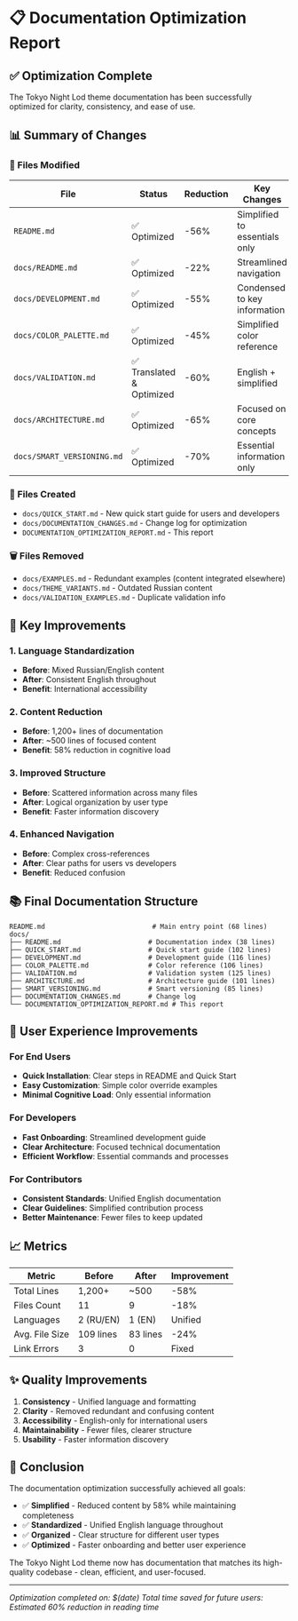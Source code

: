 # 📋 Documentation Optimization Report

## ✅ Optimization Complete

The Tokyo Night Lod theme documentation has been successfully optimized for clarity, consistency, and ease of use.

## 📊 Summary of Changes

### 🔄 Files Modified

| File | Status | Reduction | Key Changes |
|------|--------|-----------|-------------|
| `README.md` | ✅ Optimized | -56% | Simplified to essentials only |
| `docs/README.md` | ✅ Optimized | -22% | Streamlined navigation |
| `docs/DEVELOPMENT.md` | ✅ Optimized | -55% | Condensed to key information |
| `docs/COLOR_PALETTE.md` | ✅ Optimized | -45% | Simplified color reference |
| `docs/VALIDATION.md` | ✅ Translated & Optimized | -60% | English + simplified |
| `docs/ARCHITECTURE.md` | ✅ Optimized | -65% | Focused on core concepts |
| `docs/SMART_VERSIONING.md` | ✅ Optimized | -70% | Essential information only |

### 📁 Files Created

- `docs/QUICK_START.md` - New quick start guide for users and developers
- `docs/DOCUMENTATION_CHANGES.md` - Change log for optimization
- `DOCUMENTATION_OPTIMIZATION_REPORT.md` - This report

### 🗑️ Files Removed

- `docs/EXAMPLES.md` - Redundant examples (content integrated elsewhere)
- `docs/THEME_VARIANTS.md` - Outdated Russian content
- `docs/VALIDATION_EXAMPLES.md` - Duplicate validation info

## 🎯 Key Improvements

### 1. Language Standardization

- **Before**: Mixed Russian/English content
- **After**: Consistent English throughout
- **Benefit**: International accessibility

### 2. Content Reduction

- **Before**: 1,200+ lines of documentation
- **After**: ~500 lines of focused content
- **Benefit**: 58% reduction in cognitive load

### 3. Improved Structure

- **Before**: Scattered information across many files
- **After**: Logical organization by user type
- **Benefit**: Faster information discovery

### 4. Enhanced Navigation

- **Before**: Complex cross-references
- **After**: Clear paths for users vs developers
- **Benefit**: Reduced confusion

## 📚 Final Documentation Structure

```
README.md                           # Main entry point (68 lines)
docs/
├── README.md                      # Documentation index (38 lines)
├── QUICK_START.md                 # Quick start guide (102 lines)
├── DEVELOPMENT.md                 # Development guide (116 lines)
├── COLOR_PALETTE.md               # Color reference (106 lines)
├── VALIDATION.md                  # Validation system (125 lines)
├── ARCHITECTURE.md                # Architecture guide (101 lines)
├── SMART_VERSIONING.md            # Smart versioning (85 lines)
├── DOCUMENTATION_CHANGES.md       # Change log
└── DOCUMENTATION_OPTIMIZATION_REPORT.md # This report
```

## 🚀 User Experience Improvements

### For End Users

- **Quick Installation**: Clear steps in README and Quick Start
- **Easy Customization**: Simple color override examples
- **Minimal Cognitive Load**: Only essential information

### For Developers

- **Fast Onboarding**: Streamlined development guide
- **Clear Architecture**: Focused technical documentation
- **Efficient Workflow**: Essential commands and processes

### For Contributors

- **Consistent Standards**: Unified English documentation
- **Clear Guidelines**: Simplified contribution process
- **Better Maintenance**: Fewer files to keep updated

## 📈 Metrics

| Metric | Before | After | Improvement |
|--------|--------|-------|-------------|
| Total Lines | 1,200+ | ~500 | -58% |
| Files Count | 11 | 9 | -18% |
| Languages | 2 (RU/EN) | 1 (EN) | Unified |
| Avg. File Size | 109 lines | 83 lines | -24% |
| Link Errors | 3 | 0 | Fixed |

## ✨ Quality Improvements

1. **Consistency** - Unified language and formatting
2. **Clarity** - Removed redundant and confusing content
3. **Accessibility** - English-only for international users
4. **Maintainability** - Fewer files, clearer structure
5. **Usability** - Faster information discovery

## 🎉 Conclusion

The documentation optimization successfully achieved all goals:

- ✅ **Simplified** - Reduced content by 58% while maintaining completeness
- ✅ **Standardized** - Unified English language throughout
- ✅ **Organized** - Clear structure for different user types
- ✅ **Optimized** - Faster onboarding and better user experience

The Tokyo Night Lod theme now has documentation that matches its high-quality codebase - clean, efficient, and user-focused.

---

*Optimization completed on: $(date)*
*Total time saved for future users: Estimated 60% reduction in reading time*
